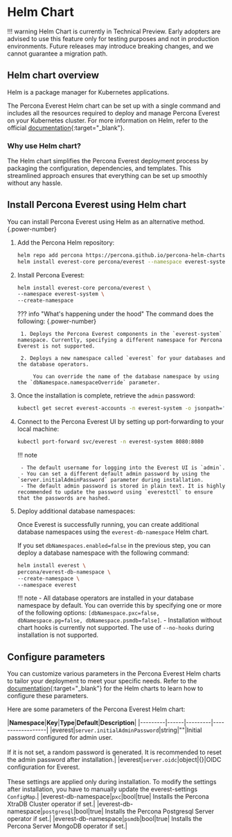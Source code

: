 # Helm Chart

!!! warning
    Helm Chart is currently in Technical Preview. Early adopters are advised to use this feature only for testing purposes and not in production environments. Future releases may introduce breaking changes, and we cannot guarantee a migration path.



## Helm chart overview

Helm is a package manager for Kubernetes applications.

The Percona Everest Helm chart can be set up with a single command and includes all the resources required to deploy and manage Percona Everest on your Kubernetes cluster. For more information on Helm, refer to the official [documentation](https://helm.sh/docs/topics/charts/){:target="_blank"}.


### Why use Helm chart?

The Helm chart simplifies the Percona Everest deployment process by packaging the configuration, dependencies, and templates. This streamlined approach ensures that everything can be set up smoothly without any hassle.

## Install Percona Everest using Helm chart

You can install Percona Everest using Helm as an alternative method.
{.power-number}

1. Add the Percona Helm repository:

    ```sh
    helm repo add percona https://percona.github.io/percona-helm-charts/
    helm install everest-core percona/everest --namespace everest-system --create-namespace
    ```

2. Install Percona Everest:

    ```sh
    helm install everest-core percona/everest \
    --namespace everest-system \
    --create-namespace
    ```

    ??? info "What's happening under the hood"
        The command does the following:
        {.power-number}

        1. Deploys the Percona Everest components in the `everest-system` namespace. Currently, specifying a different namespace for Percona Everest is not supported.

        2. Deploys a new namespace called `everest` for your databases and the database operators.

            You can override the name of the database namespace by using the `dbNamespace.namespaceOverride` parameter.

3. Once the installation is complete, retrieve the `admin` password:

    ```sh
    kubectl get secret everest-accounts -n everest-system -o jsonpath='{.data.users\.yaml}' | base64 --decode  | yq '.admin.passwordHash'
    ```

4. Connect to the Percona Everest UI by setting up port-forwarding to your local machine:

    ```sh
    kubectl port-forward svc/everest -n everest-system 8080:8080
    ```

    !!! note

        - The default username for logging into the Everest UI is `admin`.
        - You can set a different default admin password by using the `server.initialAdminPassword` parameter during installation.
        - The default admin password is stored in plain text. It is highly recommended to update the password using `everestctl` to ensure that the passwords are hashed.

5. Deploy additional database namespaces:

    Once Everest is successfully running, you can create additional database namespaces using the `everest-db-namespace` Helm chart. 

    If you set `dbNamespaces.enabled=false` in the previous step, you can deploy a database namespace with the following command:

    ```sh
    helm install everest \
    percona/everest-db-namespace \
    --create-namespace \
    --namespace everest
    ```

    !!! note
        -  All database operators are installed in your database namespace by default. You can override this by specifying one or more of the following options: `[dbNamespace.pxc=false, dbNamespace.pg=false, dbNamespace.psmdb=false]`.
        - Installation without chart hooks is currently not supported. The use of `--no-hooks` during installation is not supported.


## Configure parameters

You can customize various parameters in the Percona Everest Helm charts to tailor your deployment to meet your specific needs. Refer to the [documentation](https://helm.sh/docs/chart_best_practices/values/){:target="_blank"} for the Helm charts to learn how to configure these parameters.

Here are some parameters of the Percona Everest Helm chart:


|**Namespace**|**Key**|**Type**|**Default**|**Description**|
|---------|------|---------|------------------|
|everest|`server.initialAdminPassword`|string|""|Initial password configured for admin user.</br></br> If it is not set, a random password is generated. It is recommended to reset the admin password after installation.|
|everest|`server.oidc`|object|{}|OIDC configuration for Everest.</br></br> These settings are applied only during installation. To modify the settings after installation, you have to manually update the everest-settings `ConfigMap`.|
|everest-db-namespace|`pxc`|bool|true| Installs the Percona XtraDB Cluster operator if set.|
|everest-db-namespace|`postgresql`|bool|true| Installs the Percona Postgresql Server operator if set.|
|everest-db-namespace|`psmdb`|bool|true| Installs the Percona Server MongoDB operator if set.|

























